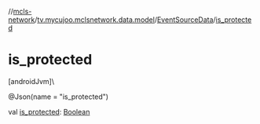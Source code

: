 //[mcls-network](../../../index.md)/[tv.mycujoo.mclsnetwork.data.model](../index.md)/[EventSourceData](index.md)/[is_protected](is_protected.md)

# is_protected

[androidJvm]\

@Json(name = &quot;is_protected&quot;)

val [is_protected](is_protected.md): [Boolean](https://kotlinlang.org/api/latest/jvm/stdlib/kotlin/-boolean/index.html)
